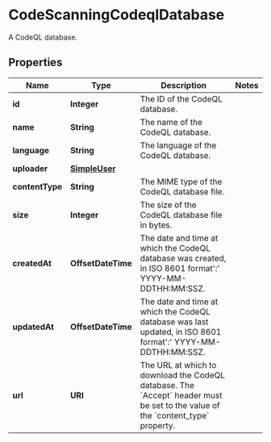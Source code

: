 

# CodeScanningCodeqlDatabase

A CodeQL database.

## Properties

| Name | Type | Description | Notes |
|------------ | ------------- | ------------- | -------------|
|**id** | **Integer** | The ID of the CodeQL database. |  |
|**name** | **String** | The name of the CodeQL database. |  |
|**language** | **String** | The language of the CodeQL database. |  |
|**uploader** | [**SimpleUser**](SimpleUser.md) |  |  |
|**contentType** | **String** | The MIME type of the CodeQL database file. |  |
|**size** | **Integer** | The size of the CodeQL database file in bytes. |  |
|**createdAt** | **OffsetDateTime** | The date and time at which the CodeQL database was created, in ISO 8601 format&#39;:&#39; YYYY-MM-DDTHH:MM:SSZ. |  |
|**updatedAt** | **OffsetDateTime** | The date and time at which the CodeQL database was last updated, in ISO 8601 format&#39;:&#39; YYYY-MM-DDTHH:MM:SSZ. |  |
|**url** | **URI** | The URL at which to download the CodeQL database. The &#x60;Accept&#x60; header must be set to the value of the &#x60;content_type&#x60; property. |  |




